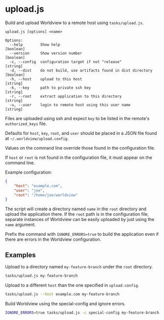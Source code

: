 # upload.js

Build and upload Worldview to a remote host using `tasks/upload.js`.

```
upload.js [options] <name>

Options:
  --help        Show help                                              [boolean]
  --version     Show version number                                    [boolean]
  -c, --config  configuration target if not "release"                   [string]
  -d, --dist    do not build, use artifacts found in dist directory    [boolean]
  -h, --host    upload to this host                                     [string]
  -k, --key     path to private ssh key                                 [string]
  -r, --root    extract application to this directory                   [string]
  -u, --user    login to remote host using this user name               [string]
```

Files are uploaded using ssh and expect `key` to be listed in the remote's
`authorized_keys` file.

Defaults for `host`, `key`, `root`, and `user` should be placed in a JSON
file found at `~/.worldview/upload.config`.

Values on the command line override those found in the configuration file.

If `host` or `root` is not found in the configuration file, it must
appear on the command line.

Example configuration:

```json
{
    "host": "example.com",
    "user": "joe",
    "root": "/home/joe/worldview"
}
```

The script will create a directory named `name` in the `root` directory and
upload the application there. If the `root` path is in the configuration file,
separate instances of Worldview can be easily uploaded by just using the
`name` argument.

Prefix the command with `IGNORE_ERRORS=true` to build the application even
if there are errors in the Worldview configuration.

## Examples

Upload to a directory named `my-feature-branch` under the `root` directory.

```bash
tasks/upload.js my-feature-branch
```

Upload to a different `host` than the one specified in `upload.config`.

```bash
tasks/upload.js --host example.com my-feature-branch
```

Build Worldview using the special-config and ignore errors.
```bash
IGNORE_ERRORS=true tasks/upload.js -c special-config my-feature-branch
```

